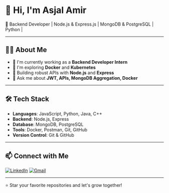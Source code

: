 # 👋 Hi, I'm Asjal Amir

🚀 Backend Developer | Node.js & Express.js | MongoDB & PostgreSQL | Python |

---

## 👨‍💻 About Me

- 🔭 I'm currently working as a **Backend Developer Intern**
- 🌱 I'm exploring **Docker** and **Kubernetes**
- 💼 Building robust APIs with **Node.js** and **Express**
- 💬 Ask me about **JWT, APIs, MongoDB Aggregation, Docker**

---

## 🛠️ Tech Stack

- **Languages**: JavaScript, Python, Java, C++
- **Backend**: Node.js, Express
- **Database**: MongoDB, PostgreSQL
- **Tools**: Docker, Postman, Git, GitHub
- **Version Control**: Git & GitHub

---


## 📫 Connect with Me

[![LinkedIn](https://img.shields.io/badge/LinkedIn-blue?logo=linkedin&logoColor=white)](https://linkedin.com/in/asjal-amir)
[![Gmail](https://img.shields.io/badge/Gmail-red?logo=gmail&logoColor=white)](mohdasjal1@gmail.com)

---

⭐️ Star your favorite repositories and let's grow together!
